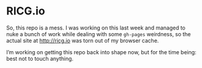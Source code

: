RICG.io
=======

So,  this repo is a mess. I was working on this last week and managed to nuke a bunch of work while dealing with some `gh-pages` weirdness, so the actual site at http://ricg.io was torn out of my browser cache.

I’m working on getting this repo back into shape now, but for the time being: best not to touch anything.
